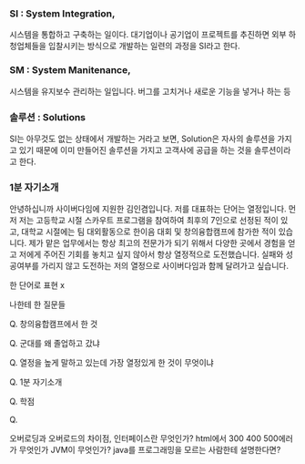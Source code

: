 ### SI : System Integration, 

시스템을 통합하고 구축하는 일이다. 대기업이나 공기업이 프로젝트를 추진하면 외부 하청업체들을 입찰시키는 방식으로 개발하는 일련의 과정을 SI라고 한다.

### SM : System Manitenance,

시스템을 유지보수 관리하는 일입니다. 버그를 고치거나 새로운 기능을 넣거나 하는 등

### 솔루션 : Solutions

SI는 아무것도 없는 상태에서 개발하는 거라고 보면, Solution은 자사의 솔루션을 가지고 있기 때문에 이미 만들어진 솔루션을 가지고 고객사에 공급을 하는 것을 솔루션이라고 한다.



### 1분 자기소개

안녕하십니까 사이버다임에 지원한 김인겸입니다. 저를 대표하는 단어는 열정입니다. 먼저 저는 고등학교 시절 스카우트 프로그램을 참여하여 최후의 7인으로 선정된 적이 있고, 대학교 시절에는 팀 대외활동으로 한이음 대회 및 창의융합캠프에 참가한 적이 있습니다. 제가 맡은 업무에서는 항상 최고의 전문가가 되기 위해서 다양한 곳에서 경험을 얻고 저에게 주어진 기회를 놓치고 싶지 않아서 항상 열정적으로 도전했습니다. 실패와 성공여부를 가리지 않고 도전하는 저의 열정으로 사이버다임과 함께 달려가고 싶습니다.

한 단어로 표현 x

나한테 한 질문들

Q. 창의융합캠프에서 한 것

Q. 군대를 왜 졸업하고 갔냐

Q. 열정을 높게 말하고 있는데 가장 열정있게 한 것이 무엇이냐

Q. 1분 자기소개

Q. 학점

Q. 

오버로딩과 오버로드의 차이점, 인터페이스란 무엇인가? html에서 300 400 500에러가 무엇인가 JVM이 무엇인가? java를 프로그래밍을 모르는 사람한테 설명한다면?